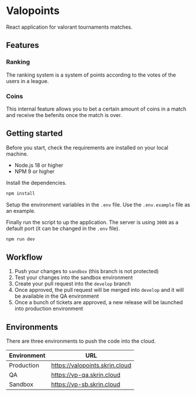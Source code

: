 # Valopoints

React application for valorant tournaments matches.

## Features

### Ranking

The ranking system is a system of points according to the votes of the users in a league.

### Coins

This internal feature allows you to bet a certain amount of coins in a match and receive the befenits once the match is over.

## Getting started

Before you start, check the requirements are installed on your local machine.

- Node.js 18 or higher
- NPM 9 or higher

Install the dependencies.

```bash
npm install
```

Setup the environment variables in the `.env` file. Use the `.env.example` file as an example.

Finally run the script to up the application. The server is using `3000` as a default port (it can be changed in the `.env` file).

```bash
npm run dev
```

## Workflow

1. Push your changes to `sandbox` (this branch is not protected)
2. Test your changes into the sandbox environment
3. Create your pull request into the `develop` branch
4. Once approved, the pull request will be merged into `develop` and it will be available in the QA environment
5. Once a bunch of tickets are approved, a new release will be launched into production environment

## Environments

There are three environments to push the code into the cloud.

| Environment | URL                            |
| ----------- | ------------------------------ |
| Production  | https://valopoints.skrin.cloud |
| QA          | https://vp-qa.skrin.cloud      |
| Sandbox     | https://vp-sb.skrin.cloud      |
